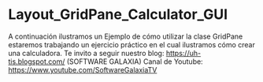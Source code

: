 # Layout_GridPane_Calculator_GUI
A continuación ilustramos un Ejemplo de cómo utilizar la clase GridPane estaremos trabajando un ejercicio práctico en el cual ilustramos cómo crear una calculadora.  Te invito a seguir nuestro blog: https://uh-tis.blogspot.com/ (SOFTWARE GALAXIA) Canal de Youtube: https://www.youtube.com/SoftwareGalaxiaTV
